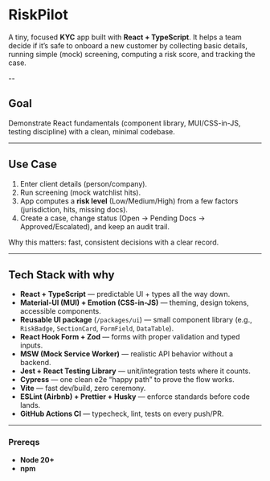 # RiskPilot

A tiny, focused **KYC** app built with **React + TypeScript**. It helps a team decide if it’s safe to onboard a new customer by collecting basic details, running simple (mock) screening, computing a risk score, and tracking the case.

--

## Goal

Demonstrate React fundamentals (component library, MUI/CSS-in-JS, testing discipline) with a clean, minimal codebase.

---

## Use Case

1) Enter client details (person/company).  
2) Run screening (mock watchlist hits).  
3) App computes a **risk level** (Low/Medium/High) from a few factors (jurisdiction, hits, missing docs).  
4) Create a case, change status (Open → Pending Docs → Approved/Escalated), and keep an audit trail.

Why this matters: fast, consistent decisions with a clear record.

---

## Tech Stack with why

- **React + TypeScript** — predictable UI + types all the way down.  
- **Material-UI (MUI) + Emotion (CSS-in-JS)** — theming, design tokens, accessible components.  
- **Reusable UI package** (`/packages/ui`) — small component library (e.g., `RiskBadge`, `SectionCard`, `FormField`, `DataTable`).  
- **React Hook Form + Zod** — forms with proper validation and typed inputs.  
- **MSW (Mock Service Worker)** — realistic API behavior without a backend.  
- **Jest + React Testing Library** — unit/integration tests where it counts.  
- **Cypress** — one clean e2e “happy path” to prove the flow works.  
- **Vite** — fast dev/build, zero ceremony.  
- **ESLint (Airbnb) + Prettier + Husky** — enforce standards before code lands.  
- **GitHub Actions CI** — typecheck, lint, tests on every push/PR.

---

### Prereqs

- **Node 20+**
- **npm**